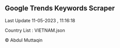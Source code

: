 

## Google Trends Keywords Scraper 
 
Last Update 11-05-2023 , 11:16:18

Country List :
VIETNAM.json



© Abdul Muttaqin 
